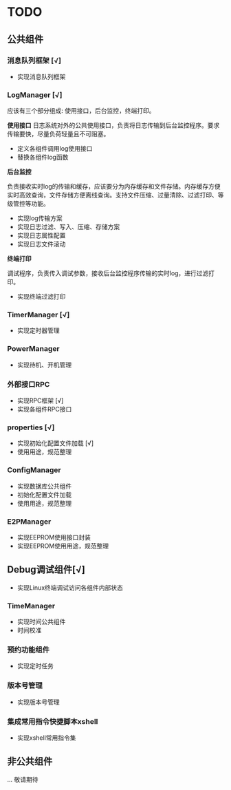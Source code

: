 # TODO
## 公共组件
### 消息队列框架 [√]
- 实现消息队列框架

### LogManager [√]

应该有三个部分组成: 使用接口，后台监控，终端打印。

**使用接口**
日志系统对外的公共使用接口，负责将日志传输到后台监控程序。要求传输要快，尽量负荷轻量且不可阻塞。
- 定义各组件调用log使用接口
- 替换各组件log函数

**后台监控**

负责接收实时log的传输和缓存，应该要分为内存缓存和文件存储。内存缓存方便实时高效查询，文件存储方便离线查询。支持文件压缩、过量清除、过滤打印、等级管控等功能。
- 实现log传输方案
- 实现日志过滤、写入、压缩、存储方案
- 实现日志属性配置
- 实现日志文件滚动

**终端打印**

调试程序，负责传入调试参数，接收后台监控程序传输的实时log，进行过滤打印。
- 实现终端过滤打印

### TimerManager [√]

- 实现定时器管理

### PowerManager

- 实现待机、开机管理

### 外部接口RPC

- 实现RPC框架 [√]
- 实现各组件RPC接口

### properties [√]

- 实现初始化配置文件加载 [√]
- 使用用途，规范整理

### ConfigManager

- 实现数据库公共组件
- 初始化配置文件加载
- 使用用途，规范整理

### E2PManager

- 实现EEPROM使用接口封装
- 实现EEPROM使用用途，规范整理

## Debug调试组件[√]

- 实现Linux终端调试访问各组件内部状态

### TimeManager

- 实现时间公共组件
- 时间校准

### 预约功能组件
- 实现定时任务

### 版本号管理
- 实现版本号管理

### 集成常用指令快捷脚本xshell
- 实现xshell常用指令集

## 非公共组件
... 敬请期待
